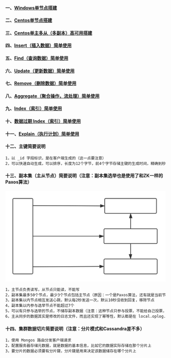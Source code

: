 #### 一、[Windows单节点搭建][1]
#### 二、[Centos单节点搭建][10]
#### 三、[Centos单主多从（多副本）高可用搭建][10]
#### 四、[Insert（插入数据）简单使用][2]
#### 五、[Find（查询数据）简单使用][3]
#### 六、[Update（更新数据）简单使用][4]
#### 七、[Remove（删除数据）简单使用][5]
#### 八、[Aggregate（聚合操作，流处理）简单使用][6]
#### 九、[Index（索引）简单使用][7]
#### 十、[数据过期 Index（索引）简单使用][9]
#### 十一、[Explain（执行计划）简单使用][8]
#### 十二、主键简要说明
```bash
1，以 _id 字段标识，是在客户端生成的（这一点要注意）
2，可以快速自动生成，可以排序，长度为12个字节，前4个字节存储主键的生成时间，精确到秒
```
#### 十三、副本集（主从节点）简要说明（注意：副本集选举也是使用了和ZK一样的Paxos算法）
![object](https://github.com/firechiang/mongodb-test/blob/master/image/single-primary-replication.svg)
```bash
1，主节点负责读写，从节点只能读，不能写
2，副本集最多50个节点，最少3个节点包括主节点（原因：一个是Paxos算法，还有就是当前节点要向其它节点发送心跳，节点太多，影响效率）
3，副本集以内节点相互发送心跳，默认每2秒发送一次，默认10秒没收到回复，移除节点
4，副本集以内参与选举节点不能超过7个
5，可以有只参与选举的节点，不储存副本数据（注意：这种节点只参与投票，不能给自己投票，不能储存数据）
6，主从同步的数据其实是修改的日志文件，而且还实现了幂等性，默认都是在 local.oplog.rs 数据库里面
```
#### 十四、集群数据切片简要说明（注意：分片模式和Cassandra差不多）
```bash
1，使用 Mongos 路由分发客户端请求
2，配置服务器存储元数据，就是数据的基本信息，比如它的数据实际存储在那个分片上
3，要分片的数据必须要有分片键，分片键是用来决定该数据储存在哪个分片上
```

[1]: https://github.com/firechiang/mongodb-test/blob/master/doc/windows-install-dev.md
[2]: https://github.com/firechiang/mongodb-test/blob/master/doc/shell_insert_use.md
[3]: https://github.com/firechiang/mongodb-test/blob/master/doc/shell_find_use.md
[4]: https://github.com/firechiang/mongodb-test/blob/master/doc/shell_update_use.md
[5]: https://github.com/firechiang/mongodb-test/blob/master/doc/shell_remove_use.md
[6]: https://github.com/firechiang/mongodb-test/blob/master/doc/shell_aggregate_use.md
[7]: https://github.com/firechiang/mongodb-test/blob/master/doc/shell_index_use.md
[8]: https://github.com/firechiang/mongodb-test/blob/master/doc/shell_explain_use.md
[9]: https://github.com/firechiang/mongodb-test/blob/master/doc/shell_index_use.md#%E5%88%9B%E5%BB%BA%E5%B8%A6%E8%BF%87%E6%9C%9F%E6%97%B6%E9%97%B4%E7%9A%84-index%E7%B4%A2%E5%BC%95%E8%BF%87%E6%9C%9F%E5%90%8E%E6%95%B0%E6%8D%AE%E4%B9%9F%E5%B0%86%E8%A2%AB%E5%88%A0%E9%99%A4%E6%B3%A8%E6%84%8F%E5%8F%AA%E8%83%BD%E5%9C%A8%E6%97%B6%E9%97%B4%E7%B1%BB%E5%9E%8B%E5%AD%97%E6%AE%B5%E4%B8%8A%E4%BD%BF%E7%94%A81-%E8%A1%A8%E7%A4%BA%E7%B4%A2%E5%BC%95%E7%9A%84%E9%94%AE%E5%80%BC%E6%8C%89%E7%85%A7%E4%BB%8E%E5%B0%8F%E5%88%B0%E5%A4%A7%E7%9A%84%E9%A1%BA%E5%BA%8F%E6%8E%92%E5%BA%8F-1-%E8%A1%A8%E7%A4%BA%E7%B4%A2%E5%BC%95%E7%9A%84%E9%94%AE%E5%80%BC%E6%8C%89%E7%85%A7%E4%BB%8E%E5%A4%A7%E5%88%B0%E5%B0%8F%E7%9A%84%E9%A1%BA%E5%BA%8F%E6%8E%92%E5%BA%8F
[10]: https://github.com/firechiang/mongodb-test/blob/master/doc/centos-install-single.md